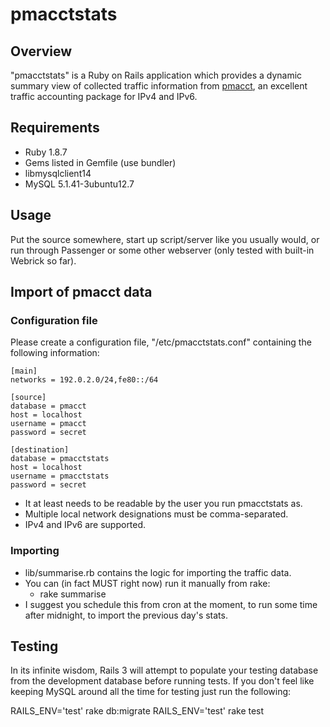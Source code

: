 pmacctstats
===========

Overview
--------

"pmacctstats" is a Ruby on Rails application which provides a dynamic summary view of collected traffic information from [pmacct](http://www.pmacct.net/), an excellent traffic accounting package for IPv4 and IPv6.

Requirements
------------

* Ruby 1.8.7
* Gems listed in Gemfile (use bundler)
* libmysqlclient14
* MySQL 5.1.41-3ubuntu12.7

Usage
-----

Put the source somewhere, start up script/server like you usually would, or run through Passenger or some other webserver (only tested with built-in Webrick so far).

Import of pmacct data
---------------------

### Configuration file
Please create a configuration file, "/etc/pmacctstats.conf" containing the following information:

    [main]
    networks = 192.0.2.0/24,fe80::/64

    [source]
    database = pmacct
    host = localhost
    username = pmacct
    password = secret

    [destination]
    database = pmacctstats
    host = localhost
    username = pmacctstats
    password = secret

* It at least needs to be readable by the user you run pmacctstats as.
* Multiple local network designations must be comma-separated.
* IPv4 and IPv6 are supported.

### Importing
* lib/summarise.rb contains the logic for importing the traffic data.
* You can (in fact MUST right now) run it manually from rake:
    * rake summarise
* I suggest you schedule this from cron at the moment, to run some time after midnight, to import the previous day's stats.

Testing
-------
In its infinite wisdom, Rails 3 will attempt to populate your testing database
from the development database before running tests. If you don't feel like
keeping MySQL around all the time for testing just run the following:

RAILS_ENV='test' rake db:migrate
RAILS_ENV='test' rake test
